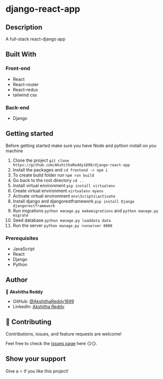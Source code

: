 # django-react-app

## Description

A full-stack react-django app

## Built With

### Front-end
- React
- React-router
- React-redux
- tailwind css

### Back-end

- Django

## Getting started

Before getting started make sure you have Node and python install on you machine

1. Clone the project `git clone https://github.com/AkshithaReddy1899/django-react-app`
2. Install the packages and `cd frontend -> npm i`
3. To create build folder run `npm run build`
4. Go back to the root directory `cd ..`
5. Install virtual environment `pip install virtualenv`
6. Create virtual environment `virtualenv myenv`
7. Activate virtual environment `env\Scripts\activate`
8. Install django and djangorestframework `pip install Django djangorestframework`
9. Run migrations `python manage.py makemigrations` and `python manage.py migrate`
10. Seed database `python manage.py loaddata data`
11. Run the server `python manage.py runserver 8000`


### Prerequisites

- JavaScript
- React
- Django
- Python


## Author

👤 **Akshitha Reddy**

- GitHub: [@AkshithaReddy1899](https://github.com/AkshithaReddy1899)
- LinkedIn: [Akshitha Reddy](https://www.linkedin.com/in/akshitha-reddy-yadla/)

## 🤝 Contributing

Contributions, issues, and feature requests are welcome!

Feel free to check the [issues page](https://github.com/AkshithaReddy1899/django-react-app/issues) here 😏😏.

## Show your support

Give a ⭐️ if you like this project!
